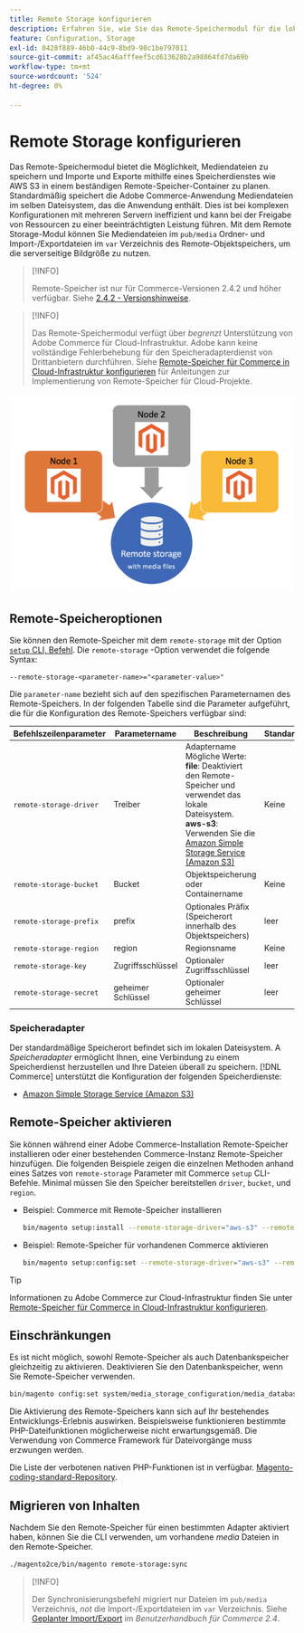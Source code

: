 ```yaml
---
title: Remote Storage konfigurieren
description: Erfahren Sie, wie Sie das Remote-Speichermodul für die lokale Commerce-Anwendung konfigurieren.
feature: Configuration, Storage
exl-id: 0428f889-46b0-44c9-8bd9-98c1be797011
source-git-commit: af45ac46afffeef5cd613628b2a98864fd7da69b
workflow-type: tm+mt
source-wordcount: '524'
ht-degree: 0%

---
```


# Remote Storage konfigurieren

Das Remote-Speichermodul bietet die Möglichkeit, Mediendateien zu speichern und Importe und Exporte mithilfe eines Speicherdienstes wie AWS S3 in einem beständigen Remote-Speicher-Container zu planen. Standardmäßig speichert die Adobe Commerce-Anwendung Mediendateien im selben Dateisystem, das die Anwendung enthält. Dies ist bei komplexen Konfigurationen mit mehreren Servern ineffizient und kann bei der Freigabe von Ressourcen zu einer beeinträchtigten Leistung führen. Mit dem Remote Storage-Modul können Sie Mediendateien im `pub/media` Ordner- und Import-/Exportdateien im `var` Verzeichnis des Remote-Objektspeichers, um die serverseitige Bildgröße zu nutzen.

>[!INFO]
>
>Remote-Speicher ist nur für Commerce-Versionen 2.4.2 und höher verfügbar. Siehe [2.4.2 - Versionshinweise](https://devdocs.magento.com/guides/v2.4/release-notes/open-source-2-4-2.html).

>[!INFO]
>
>Das Remote-Speichermodul verfügt über _begrenzt_ Unterstützung von Adobe Commerce für Cloud-Infrastruktur. Adobe kann keine vollständige Fehlerbehebung für den Speicheradapterdienst von Drittanbietern durchführen. Siehe [Remote-Speicher für Commerce in Cloud-Infrastruktur konfigurieren](cloud-support.md) für Anleitungen zur Implementierung von Remote-Speicher für Cloud-Projekte.

![Schemabild](../../assets/configuration/remote-storage-schema.png)

## Remote-Speicheroptionen

Sie können den Remote-Speicher mit dem `remote-storage` mit der Option [`setup` CLI, Befehl](../../installation/tutorials/deployment.md). Die `remote-storage` -Option verwendet die folgende Syntax:

```text
--remote-storage-<parameter-name>="<parameter-value>"
```

Die `parameter-name` bezieht sich auf den spezifischen Parameternamen des Remote-Speichers. In der folgenden Tabelle sind die Parameter aufgeführt, die für die Konfiguration des Remote-Speichers verfügbar sind:

| Befehlszeilenparameter | Parametername | Beschreibung | Standardwert |
|--- |--- |--- |--- |
| `remote-storage-driver` | Treiber | Adaptername<br>Mögliche Werte:<br>**file**: Deaktiviert den Remote-Speicher und verwendet das lokale Dateisystem.<br>**aws-s3**: Verwenden Sie die [Amazon Simple Storage Service (Amazon S3)](remote-storage-aws-s3.md) | Keine |
| `remote-storage-bucket` | Bucket | Objektspeicherung oder Containername | Keine |
| `remote-storage-prefix` | prefix | Optionales Präfix (Speicherort innerhalb des Objektspeichers) | leer |
| `remote-storage-region` | region | Regionsname | Keine |
| `remote-storage-key` | Zugriffsschlüssel | Optionaler Zugriffsschlüssel | leer |
| `remote-storage-secret` | geheimer Schlüssel | Optionaler geheimer Schlüssel | leer |

### Speicheradapter

Der standardmäßige Speicherort befindet sich im lokalen Dateisystem. A _Speicheradapter_ ermöglicht Ihnen, eine Verbindung zu einem Speicherdienst herzustellen und Ihre Dateien überall zu speichern. [!DNL Commerce] unterstützt die Konfiguration der folgenden Speicherdienste:

- [Amazon Simple Storage Service (Amazon S3)](remote-storage-aws-s3.md)

## Remote-Speicher aktivieren

Sie können während einer Adobe Commerce-Installation Remote-Speicher installieren oder einer bestehenden Commerce-Instanz Remote-Speicher hinzufügen. Die folgenden Beispiele zeigen die einzelnen Methoden anhand eines Satzes von `remote-storage` Parameter mit Commerce `setup` CLI-Befehle. Minimal müssen Sie den Speicher bereitstellen `driver`, `bucket`, und `region`.

- Beispiel: Commerce mit Remote-Speicher installieren

  ```bash
  bin/magento setup:install --remote-storage-driver="aws-s3" --remote-storage-bucket="myBucket" --remote-storage-region="us-east-1"
  ```

- Beispiel: Remote-Speicher für vorhandenen Commerce aktivieren

  ```bash
  bin/magento setup:config:set --remote-storage-driver="aws-s3" --remote-storage-bucket="myBucket" --remote-storage-region="us-east-1"
  ```

>[!TIP]
>
>Informationen zu Adobe Commerce zur Cloud-Infrastruktur finden Sie unter [Remote-Speicher für Commerce in Cloud-Infrastruktur konfigurieren](cloud-support.md).

## Einschränkungen

Es ist nicht möglich, sowohl Remote-Speicher als auch Datenbankspeicher gleichzeitig zu aktivieren. Deaktivieren Sie den Datenbankspeicher, wenn Sie Remote-Speicher verwenden.

```bash
bin/magento config:set system/media_storage_configuration/media_database 0
```

Die Aktivierung des Remote-Speichers kann sich auf Ihr bestehendes Entwicklungs-Erlebnis auswirken. Beispielsweise funktionieren bestimmte PHP-Dateifunktionen möglicherweise nicht erwartungsgemäß. Die Verwendung von Commerce Framework für Dateivorgänge muss erzwungen werden.

Die Liste der verbotenen nativen PHP-Funktionen ist in verfügbar. [Magento-coding-standard-Repository][code-standard].

## Migrieren von Inhalten

Nachdem Sie den Remote-Speicher für einen bestimmten Adapter aktiviert haben, können Sie die CLI verwenden, um vorhandene _media_ Dateien in den Remote-Speicher.

```bash
./magento2ce/bin/magento remote-storage:sync
```

>[!INFO]
>
>Der Synchronisierungsbefehl migriert nur Dateien im `pub/media` Verzeichnis, _not_ die Import-/Exportdateien im `var` Verzeichnis. Siehe [Geplanter Import/Export][import-export] im _Benutzerhandbuch für Commerce 2.4_.

<!-- link definitions -->

[import-export]: https://docs.magento.com/user-guide/system/data-scheduled-import-export.html
[code-standard]: https://github.com/magento/magento-coding-standard/blob/develop/Magento2/Sniffs/Functions/DiscouragedFunctionSniff.php
